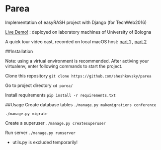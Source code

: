 # Parea
Implementation of easyRASH project with Django (for TechWeb2016)

[Live Demo!](http://ltw1530.web.cs.unibo.it) : deployed on laboratory machines of University of Bologna

A quick tour video cast, recorded on local macOS host: [part 1](https://www.youtube.com/watch?v=nekeqqsmqm8&feature=youtu.be) , [part 2](https://www.youtube.com/watch?v=AbdVEeAkHR8&feature=youtu.be)


##Installation

Note: using a virtual environment is recommended. After activing your virtualenv, enter following commands to start the project.

Clone this repository
`git clone https://github.com/sheshkovsky/parea`

Go to project directory
`cd parea/`

Install requirements
`pip install -r requirements.txt`

##Usage
Create database tables
`./manage.py makemigrations conference`

`./manage.py migrate`

Create a superuser
`./manage.py createsuperuser`

Run server
`./manage.py runserver`

* utils.py is excluded temporarily!
